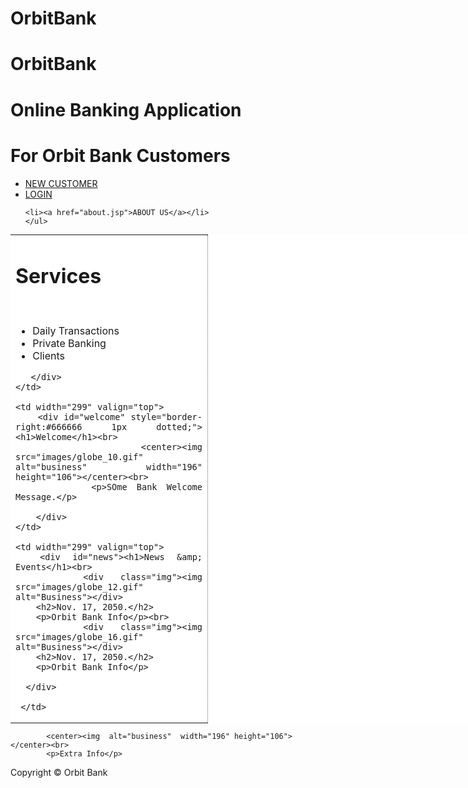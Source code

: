 # OrbitBank
# OrbitBank
<!DOCTYPE HTML PUBLIC "-//W3C//DTD HTML 4.01 Transitional//EN" "http://www.w3.org/TR/html4/loose.dtd">
<html>
<head>
<meta http-equiv="Content-Type" content="text/html; charset=utf-8">
<title>Online Banking Application..</title>
<link href="style.css" rel="stylesheet" type="text/css">
<script type="text/javascript">
function ctck()
{
var sds = document.getElementById("dum");

}
</script>

</head>

<body>

<div id="top_links">
  

<div id="header">
	<h1>Online Banking Application<span class="style1"></span></h1>
	<h1>For Orbit Bank Customers<span class="style1"></span></h1>
</div>

<div id="navigation">
    <ul>
	<li><a href="create1.html">NEW CUSTOMER</a></li>
    <li><a href="login.html">LOGIN</a></li>
    
    <li><a href="about.jsp">ABOUT US</a></li>
    </ul>
</div>

</div>
  
<table style="width:897px; background:#FFFFFF; margin:0 auto;"><tr align="justify">
	<td width="299" valign="top" style="border-right:#666666 1px dotted;">
    	<div id="services"><h1>Services</h1><br>
		    <ul>
        	<li>Daily Transactions</li>
            <li>Private Banking</li>
            <li>Clients</li>
            </ul>
			
       </div>
	</td>
    
    <td width="299" valign="top">
    	<div id="welcome" style="border-right:#666666 1px dotted;"><h1>Welcome</h1><br>
    	    <center><img src="images/globe_10.gif" alt="business" width="196" height="106"></center><br>
		    <p>SOme Bank Welcome Message.</p>
	    	
	    </div>      
    </td>
    
    <td width="299" valign="top">
   	  <div id="news"><h1>News &amp; Events</h1><br>
      	<div class="img"><img src="images/globe_12.gif" alt="Business"></div>
        <h2>Nov. 17, 2050.</h2>
        <p>Orbit Bank Info</p><br>
        <div class="img"><img src="images/globe_16.gif" alt="Business"></div>
        <h2>Nov. 17, 2050.</h2>
        <p>Orbit Bank Info</p>
      
      </div>
        	
     </td>
</tr></table>

<div id="footer_top">
  <div id="footer_navigation">
  

  </div>
  
  <div id="footer_copyright" >
 
    	    <center><img  alt="business"  width="196" height="106"></center><br>
		    <p>Extra Info</p>
	  
  Copyright © Orbit Bank</div>
</div>

<script type="text/javascript">
document.onload = ctck();
</script>
</div>

</body>
</html>
